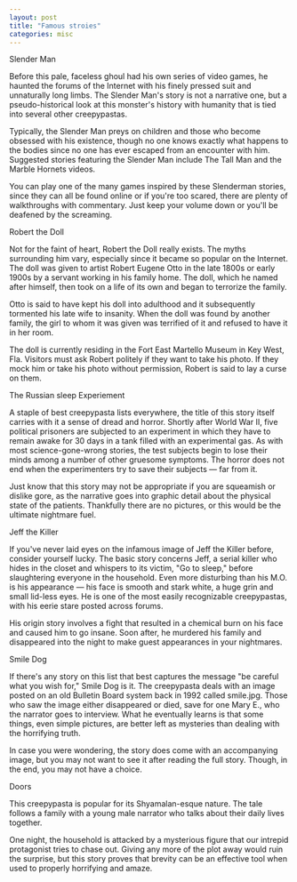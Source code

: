 ```yaml
---
layout: post
title: "Famous stroies"
categories: misc
---
```


Slender Man

Before this pale, faceless ghoul had his own series of video games, he haunted the forums of the Internet with his finely pressed suit and unnaturally long limbs. The Slender Man's story is not a narrative one, but a pseudo-historical look at this monster's history with humanity that is tied into several other creepypastas.

Typically, the Slender Man preys on children and those who become obsessed with his existence, though no one knows exactly what happens to the bodies since no one has ever escaped from an encounter with him. Suggested stories featuring the Slender Man include The Tall Man and the Marble Hornets videos.

You can play one of the many games inspired by these Slenderman stories, since they can all be found online or if you're too scared, there are plenty of walkthroughs with commentary. Just keep your volume down or you'll be deafened by the screaming.

Robert the Doll

Not for the faint of heart, Robert the Doll really exists. The myths surrounding him vary, especially since it became so popular on the Internet. The doll was given to artist Robert Eugene Otto in the late 1800s or early 1900s by a servant working in his family home. The doll, which he named after himself, then took on a life of its own and began to terrorize the family.

Otto is said to have kept his doll into adulthood and it subsequently tormented his late wife to insanity. When the doll was found by another family, the girl to whom it was given was terrified of it and refused to have it in her room.

The doll is currently residing in the Fort East Martello Museum in Key West, Fla. Visitors must ask Robert politely if they want to take his photo. If they mock him or take his photo without permission, Robert is said to lay a curse on them.

The Russian sleep Experiement

A staple of best creepypasta lists everywhere, the title of this story itself carries with it a sense of dread and horror. Shortly after World War II, five political prisoners are subjected to an experiment in which they have to remain awake for 30 days in a tank filled with an experimental gas. As with most science-gone-wrong stories, the test subjects begin to lose their minds among a number of other gruesome symptoms. The horror does not end when the experimenters try to save their subjects — far from it.

Just know that this story may not be appropriate if you are squeamish or dislike gore, as the narrative goes into graphic detail about the physical state of the patients. Thankfully there are no pictures, or this would be the ultimate nightmare fuel.

Jeff the Killer

If you've never laid eyes on the infamous image of Jeff the Killer before, consider yourself lucky. The basic story concerns Jeff, a serial killer who hides in the closet and whispers to its victim, "Go to sleep," before slaughtering everyone in the household. Even more disturbing than his M.O. is his appearance — his face is smooth and stark white, a huge grin and small lid-less eyes. He is one of the most easily recognizable creepypastas, with his eerie stare posted across forums.

His origin story involves a fight that resulted in a chemical burn on his face and caused him to go insane. Soon after, he murdered his family and disappeared into the night to make guest appearances in your nightmares.

Smile Dog

If there's any story on this list that best captures the message "be careful what you wish for," Smile Dog is it. The creepypasta deals with an image posted on an old Bulletin Board system back in 1992 called smile.jpg. Those who saw the image either disappeared or died, save for one Mary E., who the narrator goes to interview. What he eventually learns is that some things, even simple pictures, are better left as mysteries than dealing with the horrifying truth. 

In case you were wondering, the story does come with an accompanying image, but you may not want to see it after reading the full story. Though, in the end, you may not have a choice.

Doors

This creepypasta is popular for its Shyamalan-esque nature. The tale follows a family with a young male narrator who talks about their daily lives together.

One night, the household is attacked by a mysterious figure that our intrepid protagonist tries to chase out. Giving any more of the plot away would ruin the surprise, but this story proves that brevity can be an effective tool when used to properly horrifying and amaze.
